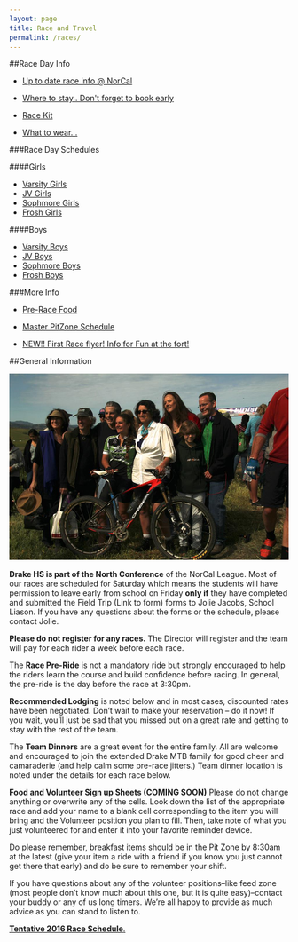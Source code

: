 ```yaml
---
layout: page
title: Race and Travel
permalink: /races/
---
```


##Race Day Info

* [Up to date race info @ NorCal](http://www.norcalmtb.org/)

* [Where to stay.. Don't forget to book early](https://drive.google.com/file/d/0B9nR_NmSORGdVl9KNTgwcms1U0E/view?usp=sharing)

* [Race Kit](https://drive.google.com/file/d/0B9nR_NmSORGdNU5FTFNxejdia3c/view?usp=sharing)

* [What to wear...](https://drive.google.com/file/d/0B9nR_NmSORGdeWRaMEt3bUVka0E/view?usp=sharing)


###Race Day Schedules

####Girls

* [Varsity Girls](https://drive.google.com/file/d/0B9nR_NmSORGdSGJCOEx5U05HQkU/view?usp=sharing)<br>
* [JV Girls](https://drive.google.com/file/d/0B9nR_NmSORGdUkc1RGhHcUJzaUk/view?usp=sharing)<br>
* [Sophmore Girls](https://drive.google.com/file/d/0B9nR_NmSORGdQ3QwczF3WElIX2s/view?usp=sharing)<br>
* [Frosh Girls](https://drive.google.com/file/d/0B9nR_NmSORGdc1lUWUIzOHo3cHc/view?usp=sharing)

####Boys

* [Varsity Boys](https://drive.google.com/file/d/0B9nR_NmSORGdLWN1RENZcjIxb3c/view?usp=sharing)<br>
* [JV Boys](https://drive.google.com/file/d/0B9nR_NmSORGdZUl1d1V0TjlsZFk/view?usp=sharing)<br>
* [Sophmore Boys](https://drive.google.com/file/d/0B9nR_NmSORGdeUYxNzA0eDlicVk/view?usp=sharing)<br>
* [Frosh Boys](https://drive.google.com/file/d/0B9nR_NmSORGdYXJhRWViUHZ1ME0/view?usp=sharing)

###More Info

* [Pre-Race Food](https://drive.google.com/file/d/0B9nR_NmSORGdTEo3VUJRVTV0R1U/view?usp=sharing)

* [Master PitZone Schedule](https://drive.google.com/file/d/0B9nR_NmSORGdQTNfUFdneTVNd00/view?usp=sharing)

* [NEW!! First Race flyer! Info for Fun at the fort!](http://www.norcalmtb.org/wp-content/uploads/Fun-at-the-Fort-2016-2.pdf)

##General Information

![finishline](../images/uma-win.jpg)

**Drake HS is part of the North Conference** of the NorCal League. Most of our races are scheduled for Saturday which means the students will have permission to leave early from school on Friday **only if** they have completed and submitted the Field Trip (Link to form) forms to Jolie Jacobs, School Liason. If you have any questions about the forms or the schedule, please contact Jolie. 

**Please do not register for any races.** The Director will register and the team will pay for each rider a week before each race.

The **Race Pre-Ride** is not a mandatory ride but strongly encouraged to help the riders learn the course and build confidence before racing. In general, the pre-ride is the day before the race at 3:30pm.

**Recommended Lodging** is noted below and in most cases, discounted rates have been negotiated. Don’t wait to make your reservation – do it now! If you wait, you’ll just be sad that you missed out on a great rate and getting to stay with the rest of the team.

The **Team Dinners** are a great event for the entire family. All are welcome and encouraged to join the extended Drake MTB family for good cheer and camaraderie (and help calm some pre-race jitters.) Team dinner location is noted under the details for each race below.

**Food and Volunteer Sign up Sheets (COMING SOON)**
Please do not change anything or overwrite any of the cells. Look down the list of the appropriate race and add your name to a blank cell corresponding to the item you will bring and the Volunteer position you plan to fill. Then, take note of what you just volunteered for and enter it into your favorite reminder device.

Do please remember, breakfast items should be in the Pit Zone by 8:30am at the latest (give your item a ride with a friend if you know you just cannot get there that early) and do be sure to remember your shift.

If you have questions about any of the volunteer positions–like feed zone (most people don’t know much about this one, but it is quite easy)–contact your buddy or any of us long timers. We’re all happy to provide as much advice as you can stand to listen to.

<a href="{{ site.baseurl }}/schedule/">	**Tentative 2016 Race Schedule**.</p></a>


